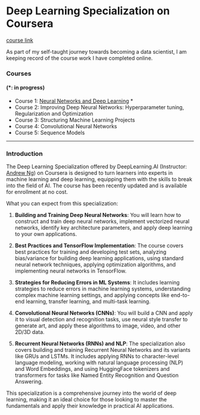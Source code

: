 # Deep Learning Specialization on Coursera 
[course link](https://www.coursera.org/specializations/deep-learning?utm_medium=sem&utm_source=gg&utm_campaign=B2C_NAMER_deep-learning_deeplearning-ai_FTCOF_specializations_country-US-country-CA&campaignid=904733485&adgroupid=45435009112&device=c&keyword=deep%20learning%20classes&matchtype=b&network=g&devicemodel=&adposition=&creativeid=654942386832&hide_mobile_promo&gclid=EAIaIQobChMI7LnPk4rSggMVUdAWBR0OGw6vEAAYASAAEgJS2PD_BwE)

As part of my self-taught journey towards becoming a data scientist, I am keeping record of the course work I have completed online. 

### Courses 
#### (*: in progress)
- Course 1: [Neural Networks and Deep Learning](https://github.com/dchlseo/deep-learning-specialization-coursera/tree/main/Neural%20Networks%20and%20Deep%20Learning) *
- Course 2: Improving Deep Neural Networks: Hyperparameter tuning, Regularization and Optimization
- Course 3: Structuring Machine Learning Projects
- Course 4: Convolutional Neural Networks
- Course 5: Sequence Models

----
### Introduction

The Deep Learning Specialization offered by DeepLearning.AI (Instructor: [Andrew Ng](https://www.andrewng.org/)) on Coursera is designed to turn learners into experts in machine learning and deep learning, equipping them with the skills to break into the field of AI. The course has been recently updated and is available for enrollment at no cost.

What you can expect from this specialization:

1. **Building and Training Deep Neural Networks**: You will learn how to construct and train deep neural networks, implement vectorized neural networks, identify key architecture parameters, and apply deep learning to your own applications.

2. **Best Practices and TensorFlow Implementation**: The course covers best practices for training and developing test sets, analyzing bias/variance for building deep learning applications, using standard neural network techniques, applying optimization algorithms, and implementing neural networks in TensorFlow.

3. **Strategies for Reducing Errors in ML Systems**: It includes learning strategies to reduce errors in machine learning systems, understanding complex machine learning settings, and applying concepts like end-to-end learning, transfer learning, and multi-task learning.

4. **Convolutional Neural Networks (CNNs)**: You will build a CNN and apply it to visual detection and recognition tasks, use neural style transfer to generate art, and apply these algorithms to image, video, and other 2D/3D data.

5. **Recurrent Neural Networks (RNNs) and NLP**: The specialization also covers building and training Recurrent Neural Networks and its variants like GRUs and LSTMs. It includes applying RNNs to character-level language modeling, working with natural language processing (NLP) and Word Embeddings, and using HuggingFace tokenizers and transformers for tasks like Named Entity Recognition and Question Answering.

This specialization is a comprehensive journey into the world of deep learning, making it an ideal choice for those looking to master the fundamentals and apply their knowledge in practical AI applications.
